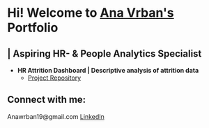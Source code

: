<h1>Hi! Welcome to
 <a href = "https://www.linkedin.com/in/ana-vrban-005390144/"> Ana Vrban's</a> 
 Portfolio</h1> 
 <h2> | Aspiring HR- & People Analytics Specialist</h2>


- <b>HR Attrition Dashboard | Descriptive analysis of attrition data</b>
    -  <a> [Project Repository](https://github.com/AnaVrban/HR-Attrition-Dashboard) </a>
  

<h2> Connect with me: </h2>
<a> Anawrban19@gmail.com</a>
<a href = "https://www.linkedin.com/in/ana-vrban-005390144/" > LinkedIn</a>

